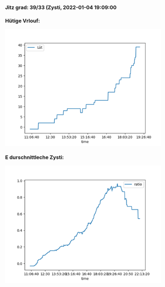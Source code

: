 ### Jitz grad: 39/33 (Zysti, 2022-01-04 19:09:00

### Hütige Vrlouf:
![Graph](Today.png)

### E durschnittleche Zysti:
![Graph](Zysti.png)